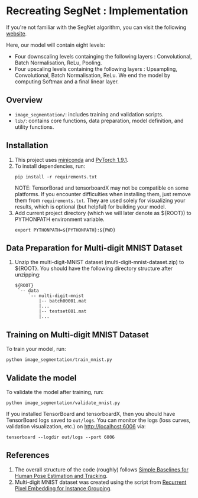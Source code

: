 # Recreating SegNet : Implementation

If you're not familiar with the SegNet algorithm, you can visit the following [website](https://medium.com/@fezancs/understanding-of-semantic-segmentation-how-segnet-model-work-to-perform-semantic-segmentation-5c426112e499).

Here, our model will contain eight levels:
- Four downscaling levels containging the following layers : Convolutional, Batch Normalisation, ReLu, Pooling.
- Four upscaling levels containing the following layers : Upsampling, Convolutional, Batch Normalisation, ReLu.
We end the model by computing Softmax and a final linear layer.

## Overview
- `image_segmentation/`: includes training and validation scripts.
- `lib/`: contains core functions, data preparation, model definition, and utility functions.

## Installation
1. This project uses [miniconda](https://docs.conda.io/en/latest/miniconda.html) and [PyTorch 1.9.1](https://docs.conda.io/en/latest/miniconda.html).
2. To install dependencies, run:
   ```
   pip install -r requirements.txt
   ```
   NOTE: TensorBorad and tensorboardX may not be compatible on some platforms. If you encounter difficulties when installing them, just remove them from `requirements.txt`. They are used solely for visualizing your results, which is optional (but helpful) for building your model.
3. Add current project directory (which we will later denote as ${ROOT}) to PYTHONPATH environment variable.
   ```
   export PYTHONPATH=${PYTHONPATH}:${PWD}
   ```

## Data Preparation for Multi-digit MNIST Dataset
1. Unzip the multi-digit-MNIST dataset (multi-digit-mnist-dataset.zip) to ${ROOT}. You should have the following directory structure after unzipping:
   ```
   ${ROOT}
    `-- data
        `-- multi-digit-mnist 
            |-- batch00001.mat
            |...
            |-- testset001.mat
            |...

   ```

## Training on Multi-digit MNIST Dataset
To train your model, run:
```
python image_segmentation/train_mnist.py
```

## Validate the model
To validate the model after training, run:
```
python image_segmentation/validate_mnist.py
```

If you installed TensorBoard and tensorboardX, then you should have TensorBoard logs saved to `out/logs`. You can monitor the logs (loss curves, validation visualization, etc.) on <http://localhost:6006> via:
```
tensorboard --logdir out/logs --port 6006
```

## References
1. The overall structure of the code (roughly) follows [Simple Baselines for Human Pose Estimation and Tracking](https://github.com/microsoft/human-pose-estimation.pytorch).
2. Multi-digit MNIST dataset was created using the script from [Recurrent Pixel Embedding for Instance Grouping](https://github.com/aimerykong/Recurrent-Pixel-Embedding-for-Instance-Grouping).
